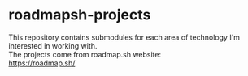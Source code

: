 # roadmapsh-projects
This repository contains submodules for each area of technology I'm interested in working with.<br>
The projects come from roadmap.sh website:<br>
https://roadmap.sh/

